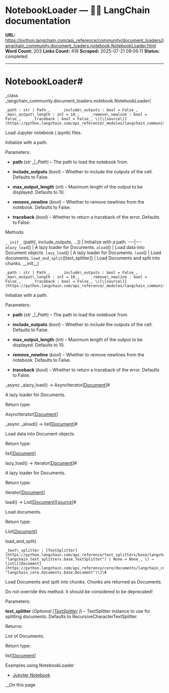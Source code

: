 # NotebookLoader — 🦜🔗 LangChain  documentation

**URL:** https://python.langchain.com/api_reference/community/document_loaders/langchain_community.document_loaders.notebook.NotebookLoader.html
**Word Count:** 203
**Links Count:** 418
**Scraped:** 2025-07-21 08:06:11
**Status:** completed

---

# NotebookLoader\#

_class _langchain\_community.document\_loaders.notebook.NotebookLoader\(

    _path : str | Path_,     _include\_outputs : bool = False_,     _max\_output\_length : int = 10_,     _remove\_newline : bool = False_,     _traceback : bool = False_, \)[\[source\]](https://python.langchain.com/api_reference/_modules/langchain_community/document_loaders/notebook.html#NotebookLoader)\#     

Load Jupyter notebook \(.ipynb\) files.

Initialize with a path.

Parameters:     

  * **path** \(_str_ _|__Path_\) – The path to load the notebook from.

  * **include\_outputs** \(_bool_\) – Whether to include the outputs of the cell. Defaults to False.

  * **max\_output\_length** \(_int_\) – Maximum length of the output to be displayed. Defaults to 10.

  * **remove\_newline** \(_bool_\) – Whether to remove newlines from the notebook. Defaults to False.

  * **traceback** \(_bool_\) – Whether to return a traceback of the error. Defaults to False.

Methods

`__init__`\(path\[, include\_outputs, ...\]\) | Initialize with a path.   ---|---   `alazy_load`\(\) | A lazy loader for Documents.   `aload`\(\) | Load data into Document objects.   `lazy_load`\(\) | A lazy loader for Documents.   `load`\(\) | Load documents.   `load_and_split`\(\[text\_splitter\]\) | Load Documents and split into chunks.      \_\_init\_\_\(

    _path : str | Path_,     _include\_outputs : bool = False_,     _max\_output\_length : int = 10_,     _remove\_newline : bool = False_,     _traceback : bool = False_, \)[\[source\]](https://python.langchain.com/api_reference/_modules/langchain_community/document_loaders/notebook.html#NotebookLoader.__init__)\#     

Initialize with a path.

Parameters:     

  * **path** \(_str_ _|__Path_\) – The path to load the notebook from.

  * **include\_outputs** \(_bool_\) – Whether to include the outputs of the cell. Defaults to False.

  * **max\_output\_length** \(_int_\) – Maximum length of the output to be displayed. Defaults to 10.

  * **remove\_newline** \(_bool_\) – Whether to remove newlines from the notebook. Defaults to False.

  * **traceback** \(_bool_\) – Whether to return a traceback of the error. Defaults to False.

_async _alazy\_load\(\) → AsyncIterator\[[Document](https://python.langchain.com/api_reference/core/documents/langchain_core.documents.base.Document.html#langchain_core.documents.base.Document "langchain_core.documents.base.Document")\]\#     

A lazy loader for Documents.

Return type:     

AsyncIterator\[[Document](https://python.langchain.com/api_reference/core/documents/langchain_core.documents.base.Document.html#langchain_core.documents.base.Document "langchain_core.documents.base.Document")\]

_async _aload\(\) → list\[[Document](https://python.langchain.com/api_reference/core/documents/langchain_core.documents.base.Document.html#langchain_core.documents.base.Document "langchain_core.documents.base.Document")\]\#     

Load data into Document objects.

Return type:     

list\[[Document](https://python.langchain.com/api_reference/core/documents/langchain_core.documents.base.Document.html#langchain_core.documents.base.Document "langchain_core.documents.base.Document")\]

lazy\_load\(\) → Iterator\[[Document](https://python.langchain.com/api_reference/core/documents/langchain_core.documents.base.Document.html#langchain_core.documents.base.Document "langchain_core.documents.base.Document")\]\#     

A lazy loader for Documents.

Return type:     

Iterator\[[Document](https://python.langchain.com/api_reference/core/documents/langchain_core.documents.base.Document.html#langchain_core.documents.base.Document "langchain_core.documents.base.Document")\]

load\(\) → List\[[Document](https://python.langchain.com/api_reference/core/documents/langchain_core.documents.base.Document.html#langchain_core.documents.base.Document "langchain_core.documents.base.Document")\][\[source\]](https://python.langchain.com/api_reference/_modules/langchain_community/document_loaders/notebook.html#NotebookLoader.load)\#     

Load documents.

Return type:     

_List_\[[_Document_](https://python.langchain.com/api_reference/core/documents/langchain_core.documents.base.Document.html#langchain_core.documents.base.Document "langchain_core.documents.base.Document")\]

load\_and\_split\(

    _text\_splitter : [TextSplitter](https://python.langchain.com/api_reference/text_splitters/base/langchain_text_splitters.base.TextSplitter.html#langchain_text_splitters.base.TextSplitter "langchain_text_splitters.base.TextSplitter") | None = None_, \) → list\[[Document](https://python.langchain.com/api_reference/core/documents/langchain_core.documents.base.Document.html#langchain_core.documents.base.Document "langchain_core.documents.base.Document")\]\#     

Load Documents and split into chunks. Chunks are returned as Documents.

Do not override this method. It should be considered to be deprecated\!

Parameters:     

**text\_splitter** \(_Optional_ _\[_[_TextSplitter_](https://python.langchain.com/api_reference/text_splitters/base/langchain_text_splitters.base.TextSplitter.html#langchain_text_splitters.base.TextSplitter "langchain_text_splitters.base.TextSplitter") _\]_\) – TextSplitter instance to use for splitting documents. Defaults to RecursiveCharacterTextSplitter.

Returns:     

List of Documents.

Return type:     

list\[[Document](https://python.langchain.com/api_reference/core/documents/langchain_core.documents.base.Document.html#langchain_core.documents.base.Document "langchain_core.documents.base.Document")\]

Examples using NotebookLoader

  * [Jupyter Notebook](https://python.langchain.com/docs/integrations/document_loaders/jupyter_notebook/)

__On this page